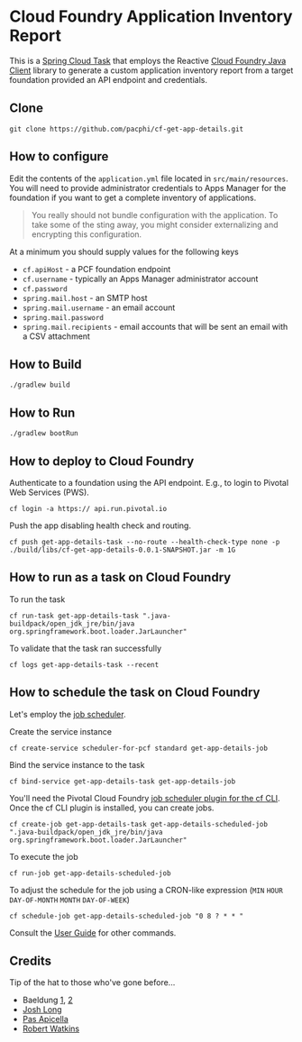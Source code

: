 # Cloud Foundry Application Inventory Report

This is a [Spring Cloud Task](http://cloud.spring.io/spring-cloud-task/) that employs the Reactive [Cloud Foundry Java Client](https://github.com/cloudfoundry/cf-java-client) library to generate a custom application inventory report from a target foundation provided an API endpoint and credentials.


## Clone

```
git clone https://github.com/pacphi/cf-get-app-details.git
```

## How to configure

Edit the contents of the `application.yml` file located in `src/main/resources`.  You will need to provide administrator credentials to Apps Manager for the foundation if you want to get a complete inventory of applications. 

> You really should not bundle configuration with the application. To take some of the sting away, you might consider externalizing and encrypting this configuration.

At a minimum you should supply values for the following keys

* `cf.apiHost` - a PCF foundation endpoint
* `cf.username` - typically an Apps Manager administrator account
* `cf.password`
* `spring.mail.host` - an SMTP host
* `spring.mail.username` - an email account
* `spring.mail.password`
* `spring.mail.recipients` - email accounts that will be sent an email with a CSV attachment

## How to Build

```
./gradlew build
```

## How to Run

```
./gradlew bootRun
```

## How to deploy to Cloud Foundry

Authenticate to a foundation using the API endpoint. E.g., to login to Pivotal Web Services (PWS).

```
cf login -a https:// api.run.pivotal.io
```

Push the app disabling health check and routing.

```
cf push get-app-details-task --no-route --health-check-type none -p ./build/libs/cf-get-app-details-0.0.1-SNAPSHOT.jar -m 1G
```


## How to run as a task on Cloud Foundry

To run the task

```
cf run-task get-app-details-task ".java-buildpack/open_jdk_jre/bin/java org.springframework.boot.loader.JarLauncher"
```

To validate that the task ran successfully

```
cf logs get-app-details-task --recent
```


## How to schedule the task on Cloud Foundry

Let's employ the [job scheduler](https://docs.pivotal.io/pcf-scheduler/1-1/using.html).

Create the service instance

```
cf create-service scheduler-for-pcf standard get-app-details-job
```

Bind the service instance to the task

```
cf bind-service get-app-details-task get-app-details-job
```

You'll need the Pivotal Cloud Foundry [job scheduler plugin for the cf CLI](https://network.pivotal.io/products/p-scheduler-for-pcf). Once the cf CLI plugin is installed, you can create jobs.

```
cf create-job get-app-details-task get-app-details-scheduled-job ".java-buildpack/open_jdk_jre/bin/java org.springframework.boot.loader.JarLauncher"
```

To execute the job

```
cf run-job get-app-details-scheduled-job
```

To adjust the schedule for the job using a CRON-like expression (`MIN` `HOUR` `DAY-OF-MONTH` `MONTH` `DAY-OF-WEEK`)

```
cf schedule-job get-app-details-scheduled-job "0 8 ? * * "
```

Consult the [User Guide](https://docs.pivotal.io/pcf-scheduler/1-1/using-jobs.html) for other commands.


## Credits

Tip of the hat to those who've gone before...

* Baeldung [1](http://www.baeldung.com/spring-email), [2](http://www.baeldung.com/spring-events)
* [Josh Long](https://github.com/joshlong/cf-task-demo)
* [Pas Apicella](http://theblasfrompas.blogspot.com/2017/03/run-spring-cloud-task-from-pivotal.html)
* [Robert Watkins](https://gist.github.com/twasink/3073710)

